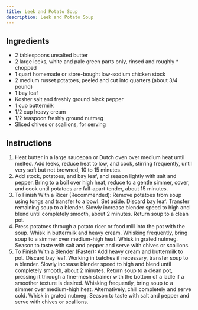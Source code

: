 ```yaml
---
title: Leek and Potato Soup
description: Leek and Potato Soup
---
```


## Ingredients
* 2 tablespoons unsalted butter
* 2 large leeks, white and pale green parts only, rinsed and roughly * chopped
* 1 quart homemade or store-bought low-sodium chicken stock
* 2 medium russet potatoes, peeled and cut into quarters (about 3/4 pound)
* 1 bay leaf
* Kosher salt and freshly ground black pepper
* 1 cup buttermilk
* 1/2 cup heavy cream
* 1/2 teaspoon freshly ground nutmeg
* Sliced chives or scallions, for serving

## Instructions
1. Heat butter in a large saucepan or Dutch oven over medium heat until melted. Add leeks, reduce heat to low, and cook, stirring frequently, until very soft but not browned, 10 to 15 minutes.
1. Add stock, potatoes, and bay leaf, and season lightly with salt and pepper. Bring to a boil over high heat, reduce to a gentle simmer, cover, and cook until potatoes are fall-apart tender, about 15 minutes.
1. To Finish With a Ricer (Recommended): Remove potatoes from soup using tongs and transfer to a bowl. Set aside. Discard bay leaf. Transfer remaining soup to a blender. Slowly increase blender speed to high and blend until completely smooth, about 2 minutes. Return soup to a clean pot.
1. Press potatoes through a potato ricer or food mill into the pot with the soup. Whisk in buttermilk and heavy cream. Whisking frequently, bring soup to a simmer over medium-high heat. Whisk in grated nutmeg. Season to taste with salt and pepper and serve with chives or scallions.
1. To Finish With a Blender (Faster): Add heavy cream and buttermilk to pot. Discard bay leaf. Working in batches if necessary, transfer soup to a blender. Slowly increase blender speed to high and blend until completely smooth, about 2 minutes. Return soup to a clean pot, pressing it through a fine-mesh strainer with the bottom of a ladle if a smoother texture is desired. Whisking frequently, bring soup to a simmer over medium-high heat. Alternatively, chill completely and serve cold. Whisk in grated nutmeg. Season to taste with salt and pepper and serve with chives or scallions.